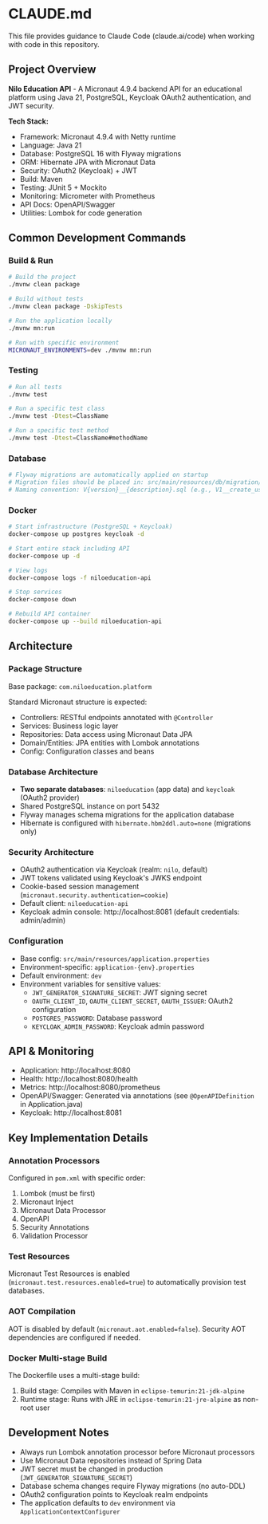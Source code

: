 # CLAUDE.md

This file provides guidance to Claude Code (claude.ai/code) when working with code in this repository.

## Project Overview

**Nilo Education API** - A Micronaut 4.9.4 backend API for an educational platform using Java 21, PostgreSQL, Keycloak OAuth2 authentication, and JWT security.

**Tech Stack:**
- Framework: Micronaut 4.9.4 with Netty runtime
- Language: Java 21
- Database: PostgreSQL 16 with Flyway migrations
- ORM: Hibernate JPA with Micronaut Data
- Security: OAuth2 (Keycloak) + JWT
- Build: Maven
- Testing: JUnit 5 + Mockito
- Monitoring: Micrometer with Prometheus
- API Docs: OpenAPI/Swagger
- Utilities: Lombok for code generation

## Common Development Commands

### Build & Run
```bash
# Build the project
./mvnw clean package

# Build without tests
./mvnw clean package -DskipTests

# Run the application locally
./mvnw mn:run

# Run with specific environment
MICRONAUT_ENVIRONMENTS=dev ./mvnw mn:run
```

### Testing
```bash
# Run all tests
./mvnw test

# Run a specific test class
./mvnw test -Dtest=ClassName

# Run a specific test method
./mvnw test -Dtest=ClassName#methodName
```

### Database
```bash
# Flyway migrations are automatically applied on startup
# Migration files should be placed in: src/main/resources/db/migration/
# Naming convention: V{version}__{description}.sql (e.g., V1__create_users_table.sql)
```

### Docker
```bash
# Start infrastructure (PostgreSQL + Keycloak)
docker-compose up postgres keycloak -d

# Start entire stack including API
docker-compose up -d

# View logs
docker-compose logs -f niloeducation-api

# Stop services
docker-compose down

# Rebuild API container
docker-compose up --build niloeducation-api
```

## Architecture

### Package Structure
Base package: `com.niloeducation.platform`

Standard Micronaut structure is expected:
- Controllers: RESTful endpoints annotated with `@Controller`
- Services: Business logic layer
- Repositories: Data access using Micronaut Data JPA
- Domain/Entities: JPA entities with Lombok annotations
- Config: Configuration classes and beans

### Database Architecture
- **Two separate databases**: `niloeducation` (app data) and `keycloak` (OAuth2 provider)
- Shared PostgreSQL instance on port 5432
- Flyway manages schema migrations for the application database
- Hibernate is configured with `hibernate.hbm2ddl.auto=none` (migrations only)

### Security Architecture
- OAuth2 authentication via Keycloak (realm: `nilo`, default)
- JWT tokens validated using Keycloak's JWKS endpoint
- Cookie-based session management (`micronaut.security.authentication=cookie`)
- Default client: `niloeducation-api`
- Keycloak admin console: http://localhost:8081 (default credentials: admin/admin)

### Configuration
- Base config: `src/main/resources/application.properties`
- Environment-specific: `application-{env}.properties`
- Default environment: `dev`
- Environment variables for sensitive values:
  - `JWT_GENERATOR_SIGNATURE_SECRET`: JWT signing secret
  - `OAUTH_CLIENT_ID`, `OAUTH_CLIENT_SECRET`, `OAUTH_ISSUER`: OAuth2 configuration
  - `POSTGRES_PASSWORD`: Database password
  - `KEYCLOAK_ADMIN_PASSWORD`: Keycloak admin password

## API & Monitoring

- Application: http://localhost:8080
- Health: http://localhost:8080/health
- Metrics: http://localhost:8080/prometheus
- OpenAPI/Swagger: Generated via annotations (see `@OpenAPIDefinition` in Application.java)
- Keycloak: http://localhost:8081

## Key Implementation Details

### Annotation Processors
Configured in `pom.xml` with specific order:
1. Lombok (must be first)
2. Micronaut Inject
3. Micronaut Data Processor
4. OpenAPI
5. Security Annotations
6. Validation Processor

### Test Resources
Micronaut Test Resources is enabled (`micronaut.test.resources.enabled=true`) to automatically provision test databases.

### AOT Compilation
AOT is disabled by default (`micronaut.aot.enabled=false`). Security AOT dependencies are configured if needed.

### Docker Multi-stage Build
The Dockerfile uses a multi-stage build:
1. Build stage: Compiles with Maven in `eclipse-temurin:21-jdk-alpine`
2. Runtime stage: Runs with JRE in `eclipse-temurin:21-jre-alpine` as non-root user

## Development Notes

- Always run Lombok annotation processor before Micronaut processors
- Use Micronaut Data repositories instead of Spring Data
- JWT secret must be changed in production (`JWT_GENERATOR_SIGNATURE_SECRET`)
- Database schema changes require Flyway migrations (no auto-DDL)
- OAuth2 configuration points to Keycloak realm endpoints
- The application defaults to `dev` environment via `ApplicationContextConfigurer`
